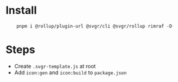 # Install

```
    pnpm i @rollup/plugin-url @svgr/cli @svgr/rollup rimraf -D
```

# Steps

- Create `.svgr-template.js` at root
- Add `icon:gen` and `icon:build` to `package.json`
